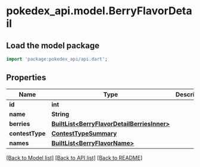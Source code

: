 # pokedex_api.model.BerryFlavorDetail

## Load the model package
```dart
import 'package:pokedex_api/api.dart';
```

## Properties
Name | Type | Description | Notes
------------ | ------------- | ------------- | -------------
**id** | **int** |  | 
**name** | **String** |  | 
**berries** | [**BuiltList&lt;BerryFlavorDetailBerriesInner&gt;**](BerryFlavorDetailBerriesInner.md) |  | 
**contestType** | [**ContestTypeSummary**](ContestTypeSummary.md) |  | 
**names** | [**BuiltList&lt;BerryFlavorName&gt;**](BerryFlavorName.md) |  | 

[[Back to Model list]](../README.md#documentation-for-models) [[Back to API list]](../README.md#documentation-for-api-endpoints) [[Back to README]](../README.md)


